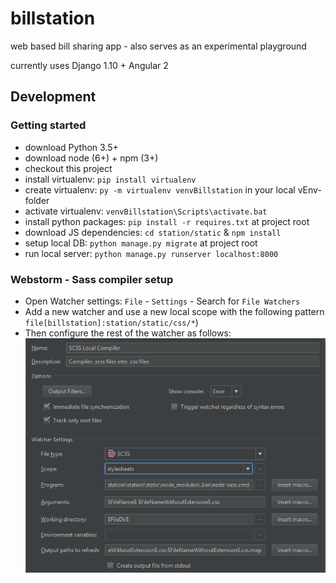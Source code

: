 # billstation
web based bill sharing app - also serves as an experimental playground

currently uses Django 1.10 + Angular 2

## Development

### Getting started
- download Python 3.5+
- download node (6+) + npm (3+)
- checkout this project
- install virtualenv: `pip install virtualenv`
- create virtualenv: `py -m virtualenv venvBillstation` in your local vEnv-folder
- activate virtualenv: `venvBillstation\Scripts\activate.bat`
- install python packages: `pip install -r requires.txt` at project root
- download JS dependencies: `cd station/static` & `npm install`
- setup local DB: `python manage.py migrate` at project root
- run local server: `python manage.py runserver localhost:8000`

### Webstorm - Sass compiler setup

- Open Watcher settings: `File` - `Settings` - Search for `File Watchers`
- Add a new watcher and use a new local scope with the following pattern `file[billstation]:station/static/css/*`)
- Then configure the rest of the watcher as follows:
  ![Sass Watcher Settings](docs/screenshots/sass_watcher_config.png "Watcher configs")
  